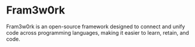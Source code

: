 Fram3w0rk
=========

Fram3w0rk is an open-source framework designed to connect and unify code across programming languages, making it easier to learn, retain, and code.
